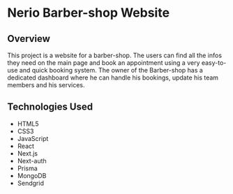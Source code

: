 # Nerio Barber-shop Website

## Overview

This project is a website for a barber-shop. The users can find all the infos they need on the main page and book an appointment using a very easy-to-use and quick booking system. The owner of the Barber-shop has a dedicated dashboard where he can handle his bookings, update his team members and his services. 

## Technologies Used

- HTML5
- CSS3
- JavaScript
- React
- Next.js
- Next-auth
- Prisma
- MongoDB
- Sendgrid


